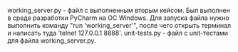 working_server.py - файл с выполненным вторым кейсом. Был выполнен в среде разработки PyCharm на ОС Windows. Для запуска файла нужно выполнить команду "run 'working_server'", после чего открыть терминал и написать туда 'telnet 127.0.0.1 8888'. unit-tests.py - файл с unit-тестами для файла working_server.py. 
